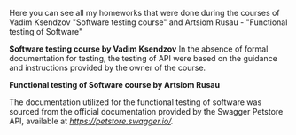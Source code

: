 Here you can see all my homeworks that were done during the courses of Vadim Ksendzov "Software testing course" and Artsiom Rusau - "Functional testing of Software"

**Software testing course by Vadim Ksendzov**
In the absence of formal documentation for testing, the testing of API were based on the guidance and instructions provided by the owner of the course.


**Functional testing of Software course by Artsiom Rusau**

The documentation utilized for the functional testing of software was sourced from the official documentation provided by the Swagger Petstore API, available at _https://petstore.swagger.io/._
